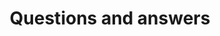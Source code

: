 ---
layout: landing-page
sectionKey: Community
eleventyNavigation:
  parent: Community
title: Questions and answers
description: A page dedicated to some questions you may have on how to get involved.
details:
  <ol class="govuk-list govuk-list--number govuk-heading-m">
    <li class="govuk-!-margin-bottom-6">
      <h2 class="govuk-heading-m govuk-!-margin-bottom-1">Who can contribute to the Publishing Design Guide?</h2>
      <p class="govuk-body">Anyone, from any team or disciplines is welcome to contribute in any way.</p>
    </li>
    <li class="govuk-!-margin-bottom-6">
      <h2 class="govuk-heading-m govuk-!-margin-bottom-1">When should I work on documentation?</h2>
      <p class="govuk-body">If you or your team have created anything new, completed research or made any updates, it should be reflected here.</p>
    </li>
    <li class="govuk-!-margin-bottom-6">
      <h2 class="govuk-heading-m govuk-!-margin-bottom-1">How do I know what to include?</h2>
      <p class="govuk-body">We have created documentation template to help provide guidance on what to include in the documentation.</p>
      <p class="govuk-body">Below are code previews of documentation template:</p>
      <ul class="govuk-list">
        <li>
          <a class="govuk-link" href="https://github.com/alphagov/govuk-design-guide/blob/main/docs/components/*component-documentation-template.md?plain=1" rel="noopener noreferrer" target="_blank">Component documentation template (opens in a new tab)</a>
        </li>
        <li>
          <a class="govuk-link" href="https://github.com/alphagov/govuk-design-guide/blob/main/docs/patterns/*pattern-documentation-template.md?plain=1" rel="noopener noreferrer" target="_blank">Pattern documentation template (opens in a new tab)</a>
        </li>
        <li>
          <a class="govuk-link" href="https://github.com/alphagov/govuk-design-guide/blob/main/docs/frontend-templates/*frontend-template-documentation-template.md?plain=1" rel="noopener noreferrer" target="_blank">Frontend template documentation template (opens in a new tab)</a>
        </li>
      </ul>
    </li>
    <li class="govuk-!-margin-bottom-6">
      <h2 class="govuk-heading-m govuk-!-margin-bottom-1">Can I propose a change?</h2>
      <p class="govuk-body">Anyone can suggest an improvement, report a bug or correct an error on our pages. Look for the ‘Help improve this page’ section at the bottom of each page.</p>
      <p class="govuk-body">Instructions on how to contribute can be found on the Publishing Design Guide's <a class="govuk-link" href="https://github.com/alphagov/govuk-design-guide?tab=readme-ov-file#how-to-contribute-to-the-govuk-publishing-design-guide" rel="noopener noreferrer" target="_blank">GitHub repository (opens in a new tab)</a>.</p>
    </li>
    <li class="govuk-!-margin-bottom-6">
      <h2 class="govuk-heading-m govuk-!-margin-bottom-1">What if I don't feel comfortable using GitHub?</h2>
      <p class="govuk-body">For the time being you can create an <a class="govuk-link" href="https://github.com/alphagov/govuk-design-guide/issues/new/choose" rel="noopener noreferrer" target="_blank">new issue (opens in a new tab)</a> within the Publishing Design Guide's GitHub repository.</p>
    </li>
    <li class="govuk-!-margin-bottom-6">
      <h2 class="govuk-heading-m govuk-!-margin-bottom-1">Are contributions checked before they are live?</h2>
      <p class="govuk-body">Any contribution is made in the form of a <code class="x-govuk-code x-govuk-code--inline">pull request</code> (<code class="x-govuk-code x-govuk-code--inline">PR</code>) on GitHub. Every <code class="x-govuk-code x-govuk-code--inline">PR</code> is checked and approved by two members within the GOV.UK design community before it goes live.</p>
    </li>
    <li class="govuk-!-margin-bottom-6">
      <h2 class="govuk-heading-m govuk-!-margin-bottom-1">What if I don’t have all the information?</h2>
      <p class="govuk-body">If you have only limited knowledge or evidence for what you are documenting, don’t let that stop you. Make a start, ask for help, prompt others with additional knowledge to support you, etc.</p>
    </li>
  </ol>
---
